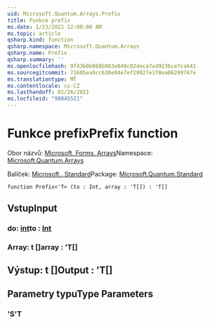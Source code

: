 ```yaml
---
uid: Microsoft.Quantum.Arrays.Prefix
title: Funkce prefix
ms.date: 1/23/2021 12:00:00 AM
ms.topic: article
qsharp.kind: function
qsharp.namespace: Microsoft.Quantum.Arrays
qsharp.name: Prefix
qsharp.summary: ''
ms.openlocfilehash: 9f43b0b868b083e048c02deca7ad9236ce7ca641
ms.sourcegitcommit: 71605ea9cc630e84e7ef29027e1f0ea06299747e
ms.translationtype: MT
ms.contentlocale: cs-CZ
ms.lasthandoff: 01/26/2021
ms.locfileid: "98845521"
---
```

# <a name="prefix-function"></a><span data-ttu-id="effbc-102">Funkce prefix</span><span class="sxs-lookup"><span data-stu-id="effbc-102">Prefix function</span></span>

<span data-ttu-id="effbc-103">Obor názvů: [Microsoft. Forms. Arrays](xref:Microsoft.Quantum.Arrays)</span><span class="sxs-lookup"><span data-stu-id="effbc-103">Namespace: [Microsoft.Quantum.Arrays](xref:Microsoft.Quantum.Arrays)</span></span>

<span data-ttu-id="effbc-104">Balíček: [Microsoft.. Standard](https://nuget.org/packages/Microsoft.Quantum.Standard)</span><span class="sxs-lookup"><span data-stu-id="effbc-104">Package: [Microsoft.Quantum.Standard](https://nuget.org/packages/Microsoft.Quantum.Standard)</span></span>




```qsharp
function Prefix<'T> (to : Int, array : 'T[]) : 'T[]
```


## <a name="input"></a><span data-ttu-id="effbc-105">Vstup</span><span class="sxs-lookup"><span data-stu-id="effbc-105">Input</span></span>

### <a name="to--int"></a><span data-ttu-id="effbc-106">do: [int](xref:microsoft.quantum.lang-ref.int)</span><span class="sxs-lookup"><span data-stu-id="effbc-106">to : [Int](xref:microsoft.quantum.lang-ref.int)</span></span>




### <a name="array--t"></a><span data-ttu-id="effbc-107">Array: t []</span><span class="sxs-lookup"><span data-stu-id="effbc-107">array : 'T[]</span></span>





## <a name="output--t"></a><span data-ttu-id="effbc-108">Výstup: t []</span><span class="sxs-lookup"><span data-stu-id="effbc-108">Output : 'T[]</span></span>



## <a name="type-parameters"></a><span data-ttu-id="effbc-109">Parametry typu</span><span class="sxs-lookup"><span data-stu-id="effbc-109">Type Parameters</span></span>

### <a name="t"></a><span data-ttu-id="effbc-110">'S</span><span class="sxs-lookup"><span data-stu-id="effbc-110">'T</span></span>

